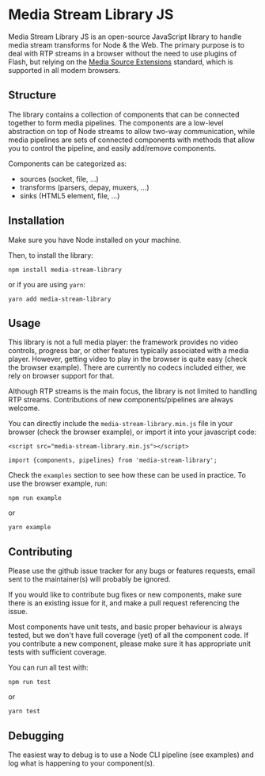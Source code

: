 # Media Stream Library JS
Media Stream Library JS is an open-source JavaScript library to handle media
stream transforms for Node & the Web.
The primary purpose is to deal with RTP streams in a browser without
the need to use plugins of Flash, but relying on the [Media Source Extensions](https://www.w3.org/TR/media-source/) standard, which is supported in all modern browsers.


## Structure

The library contains a collection of components that can be connected
together to form media pipelines.
The components are a low-level abstraction on top of Node streams to allow two-way
communication, while media pipelines are sets of connected components with methods
that allow you to control the pipeline, and easily add/remove components.

Components can be categorized as:
 - sources (socket, file, ...)
 - transforms (parsers, depay, muxers, ...)
 - sinks (HTML5 element, file, ...)

## Installation

Make sure you have Node installed on your machine.

Then, to install the library:
```
npm install media-stream-library
```
or if you are using `yarn`:
```
yarn add media-stream-library
```

## Usage

This library is not a full media player: the framework provides
no video controls, progress bar, or other features typically
associated with a media player. However, getting video to play
in the browser is quite easy (check the browser example).
There are currently no codecs included either, we rely on
browser support for that.

Although RTP streams is the main focus, the library is not limited
to handling RTP streams. Contributions of new components/pipelines are
always welcome.

You can directly include the `media-stream-library.min.js` file in your browser
(check the browser example), or import it into your javascript code:

```
<script src="media-stream-library.min.js"></script>
```

```
import {components, pipelines} from 'media-stream-library';
```

Check the `examples` section to see how these can be used in practice.
To use the browser example, run:
```
npm run example
```
or
```
yarn example
```

## Contributing

Please use the github issue tracker for any bugs or features requests,
email sent to the maintainer(s) will probably be ignored.

If you would like to contribute bug fixes or new components,
make sure there is an existing issue for it, and make a pull
request referencing the issue.

Most components have unit tests, and basic proper behaviour is always
tested, but we don't have full coverage (yet) of all the component code.
If you contribute a new component, please make sure it has appropriate
unit tests with sufficient coverage.

You can run all test with:
```
npm run test
```
or
```
yarn test
```

## Debugging

The easiest way to debug is to use a Node CLI pipeline (see examples) and
log what is happening to your component(s).
